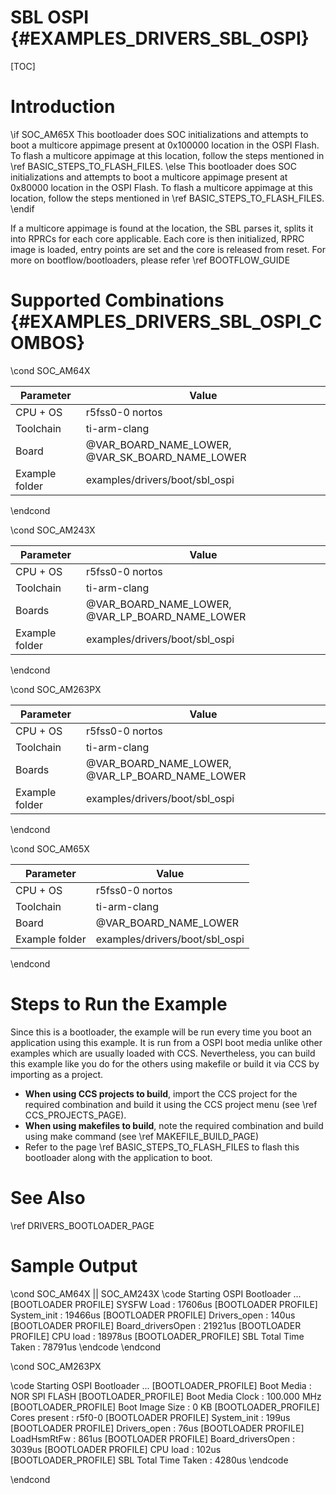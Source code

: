 # SBL OSPI {#EXAMPLES_DRIVERS_SBL_OSPI}

[TOC]

# Introduction

\if SOC_AM65X
This bootloader does SOC initializations and attempts to boot a multicore appimage present at 0x100000 location in the OSPI Flash. To flash a multicore appimage at this location, follow the steps mentioned in \ref BASIC_STEPS_TO_FLASH_FILES.
\else
This bootloader does SOC initializations and attempts to boot a multicore appimage present at 0x80000 location in the OSPI Flash. To flash a multicore appimage at this location, follow the steps mentioned in \ref BASIC_STEPS_TO_FLASH_FILES.
\endif

If a multicore appimage is found at the location, the SBL parses it, splits it into RPRCs for each core applicable. Each core is then initialized, RPRC image is loaded, entry points are set and the core is released from reset. For more on bootflow/bootloaders, please refer \ref BOOTFLOW_GUIDE

# Supported Combinations {#EXAMPLES_DRIVERS_SBL_OSPI_COMBOS}

\cond SOC_AM64X

 Parameter      | Value
 ---------------|-----------
 CPU + OS       | r5fss0-0 nortos
 Toolchain      | ti-arm-clang
 Board          | @VAR_BOARD_NAME_LOWER, @VAR_SK_BOARD_NAME_LOWER
 Example folder | examples/drivers/boot/sbl_ospi

\endcond

\cond SOC_AM243X

 Parameter      | Value
 ---------------|-----------
 CPU + OS       | r5fss0-0 nortos
 Toolchain      | ti-arm-clang
 Boards         | @VAR_BOARD_NAME_LOWER, @VAR_LP_BOARD_NAME_LOWER
 Example folder | examples/drivers/boot/sbl_ospi

\endcond

\cond SOC_AM263PX

 Parameter      | Value
 ---------------|-----------
 CPU + OS       | r5fss0-0 nortos
 Toolchain      | ti-arm-clang
 Boards         | @VAR_BOARD_NAME_LOWER, @VAR_LP_BOARD_NAME_LOWER
 Example folder | examples/drivers/boot/sbl_ospi

\endcond

\cond SOC_AM65X

 Parameter      | Value
 ---------------|-----------
 CPU + OS       | r5fss0-0 nortos
 Toolchain      | ti-arm-clang
 Board          | @VAR_BOARD_NAME_LOWER
 Example folder | examples/drivers/boot/sbl_ospi

\endcond

# Steps to Run the Example

Since this is a bootloader, the example will be run every time you boot an application using this example. It is run from a OSPI boot media  unlike other examples which are usually loaded with CCS. Nevertheless, you can build this example like you do for the others using makefile or build it via CCS by importing as a project.

- **When using CCS projects to build**, import the CCS project for the required combination
  and build it using the CCS project menu (see \ref CCS_PROJECTS_PAGE).
- **When using makefiles to build**, note the required combination and build using
  make command (see \ref MAKEFILE_BUILD_PAGE)
- Refer to the page \ref BASIC_STEPS_TO_FLASH_FILES to flash this bootloader along with the application to boot.

# See Also

\ref DRIVERS_BOOTLOADER_PAGE

# Sample Output

\cond SOC_AM64X || SOC_AM243X
\code
Starting OSPI Bootloader ...
[BOOTLOADER PROFILE] SYSFW Load                       :      17606us
[BOOTLOADER PROFILE] System_init                      :      19466us
[BOOTLOADER PROFILE] Drivers_open                     :        140us
[BOOTLOADER PROFILE] Board_driversOpen                :      21921us
[BOOTLOADER PROFILE] CPU load                         :      18978us
[BOOTLOADER_PROFILE] SBL Total Time Taken             :      78791us
\endcode
\endcond

\cond SOC_AM263PX

\code
    Starting OSPI Bootloader ...
    [BOOTLOADER_PROFILE] Boot Media       : NOR SPI FLASH
    [BOOTLOADER_PROFILE] Boot Media Clock : 100.000 MHz
    [BOOTLOADER_PROFILE] Boot Image Size  : 0 KB
    [BOOTLOADER_PROFILE] Cores present    :
    r5f0-0
    [BOOTLOADER PROFILE] System_init                      :        199us
    [BOOTLOADER PROFILE] Drivers_open                     :         76us
    [BOOTLOADER PROFILE] LoadHsmRtFw                      :        861us
    [BOOTLOADER PROFILE] Board_driversOpen                :       3039us
    [BOOTLOADER PROFILE] CPU load                         :        102us
    [BOOTLOADER_PROFILE] SBL Total Time Taken             :       4280us
\endcode

\endcond
